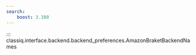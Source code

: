 ```yaml
---
search:
    boost: 3.380
---
```


::: classiq.interface.backend.backend_preferences.AmazonBraketBackendNames
